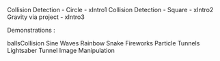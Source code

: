 Collision Detection - Circle - xIntro1
Collision Detection - Square - xIntro2
Gravity via project - xIntro3

Demonstrations :

ballsCollision
Sine Waves
Rainbow Snake
Fireworks
Particle Tunnels
Lightsaber Tunnel
Image Manipulation
